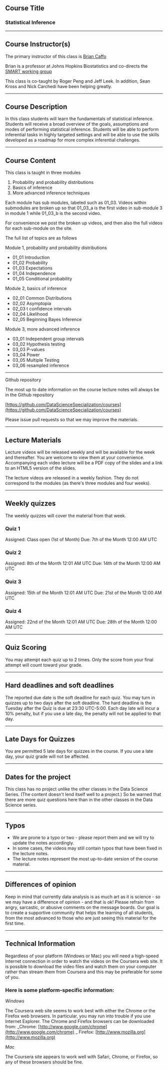 ## Course Title

### Statistical Inference

---

## Course Instructor(s)

The primary instructor of this class is
[Brian Caffo](http://www.bcaffo.com) 

Brian is a professor at Johns Hopkins Biostatistics and
co-directs the  [SMART working group](http://www.smart-stats.og)

This class is co-taught by Roger Peng and Jeff Leek. In addition,
Sean Kross and Nick Carchedi have been helping greatly.

---

## Course Description

In this class students will learn the fundamentals of statistical
inference. Students will receive a broad overview of the goals,
assumptions and modes of performing statistical inference. Students
will be able to perform inferential tasks in highly targeted settings
and will be able to use the skills developed as a roadmap for more
complex inferential challenges.

---

## Course Content

This class is taught in three modules
1. Probability and probability distributions
2. Basics of inference
3. More advanced inference techniques

Each module has sub modules, labeled such as 01_03. Videos within submodules are
broken up so that 01_03_a is the first video in sub-module 3 in module 1
while 01_03_b is the second video.

For convenience we post the broken up videos, and then also the full videos
for each sub-module on the site. 

The full list of topics are as follows

Module 1, probability and probability distributions
* 01_01 Introduction
* 01_02 Probability
* 01_03 Expectations
* 01_04 Independence
* 01_05 Conditional probability

Module 2, basics of inference
* 02_01 Common Distributions
* 02_02 Asymptopia
* 02_03 t confidence intervals
* 02_04 Likelihood
* 02_05 Beginning Bayes Inference

Module 3, more advanced inference 
* 03_01 Independent group intervals
* 03_02 Hypothesis testing
* 03_03 P-values
* 03_04 Power
* 03_05 Multiple Testing
* 03_06 resampled inference


---
Github repository

The most up to date information on the course lecture notes will always be in the Github repository

[https://github.com/DataScienceSpecialization/courses](https://github.com/DataScienceSpecialization/courses)

Please issue pull requests so that we may improve the materials.

---

## Lecture Materials

Lecture videos will be released weekly and will be available for the
week and thereafter. You are welcome to view them at your
convenience. Accompanying each video lecture will be a PDF copy of the
slides and a link to an HTML5 version of the slides.

The lecture videos are released in a weekly fashion. They do not
correspond to the modules (as there's three modules and four weeks).

---

## Weekly quizzes

The weekly quizzes will cover the material from that week.

### Quiz 1

Assigned: Class open (1st of Month)
Due: 7th of the Month 12:00 AM UTC


### Quiz 2

Assigned: 8th of the Month 12:01 AM UTC
Due: 14th of the Month 12:00 AM UTC


### Quiz 3

Assigned: 15th of the Month 12:01 AM UTC
Due: 21st of the Month 12:00 AM UTC


### Quiz 4

Assigned: 22nd of the Month 12:01 AM UTC
Due: 28th of the Month 12:00 AM UTC

---

## Quiz Scoring

You may attempt each quiz up to 2 times. Only the score from your final attempt will count toward your grade.

---

## Hard deadlines and soft deadlines

The reported due date is the soft deadline for each quiz. You may turn
in quizzes up to two days after the soft deadline. The hard deadline
is the Tuesday after the Quiz is due at 23:30 UTC-5:00. Each day late
will incur a 10% penalty, but if you use a late day, the penalty will
not be applied to that day.

---

## Late Days for Quizzes

You are permitted 5 late days for quizzes in the course. If you use a late day, your quiz grade will not be affected. 

---

## Dates for the project

This class has no project unlike the other classes in the Data Science Series. (The content doesn't lend itself well to a project.) 
So be warned that there are more quiz questions here than in the other classes in the Data Science series.

---

## Typos

* We are prone to a typo or two - please report them and we will try to update the notes accordingly.
* In some cases, the videos may still contain typos that have been fixed in the lecture notes.
* The lecture notes represent the most up-to-date version of the course material.


---

## Differences of opinion

Keep in mind that currently data analysis is as much art as it is
science - so we may have a difference of opinion - and that is ok!
Please refrain from angry, sarcastic, or abusive comments on the
message boards. Our goal is to create a supportive community that
helps the learning of all students, from the most advanced to those
who are just seeing this material for the first time.

---

## Technical Information

Regardless of your platform (Windows or Mac) you will need a
high-speed Internet connection in order to watch the videos on the
Coursera web site. It is possible to download the video files and
watch them on your computer rather than stream them from Coursera and
this may be preferable for some of you.

### Here is some platform-specific information:

_Windows_

The Coursera web site seems to work best with either the Chrome or the
Firefox web browsers. In particular, you may run into trouble if you
use Internet Explorer. The Chrome and Firefox browsers can be
downloaded from: _Chrome:
[http://www.google.com/chrome](http://www.google.com/chrome) _
Firefox: [http://www.mozilla.org](http://www.mozilla.org)

_Mac_

The Coursera site appears to work well with Safari, Chrome, or Firefox, so any of these browsers should be fine.
